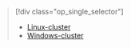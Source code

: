 > [!div class="op_single_selector"]
> * [Linux-cluster](../articles/hdinsight/hdinsight-use-oozie-linux-mac.md)
> * [Windows-cluster](../articles/hdinsight/hdinsight-use-oozie.md)
> 
> 

